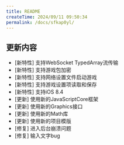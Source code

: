 ```yaml
---
title: README
createTime: 2024/09/11 09:50:34
permalink: /docs/sfkap0yl/
---
```

## 更新内容

* [新特性] 支持WebSocket TypedArray流传输
* [新特性] 支持游戏包加密
* [新特性] 支持网络设置文件启动游戏
* [新特性] 支持游戏设置项读取和保存
* [新特性] 支持iOS 8.4
* [更新] 使用新的JavaScriptCore框架
* [更新] 使用新的Graphics接口
* [更新] 使用新的Math库
* [更新] 使用新的项目模版
* [修复] 进入后台崩溃问题
* [修复] 输入文字bug
